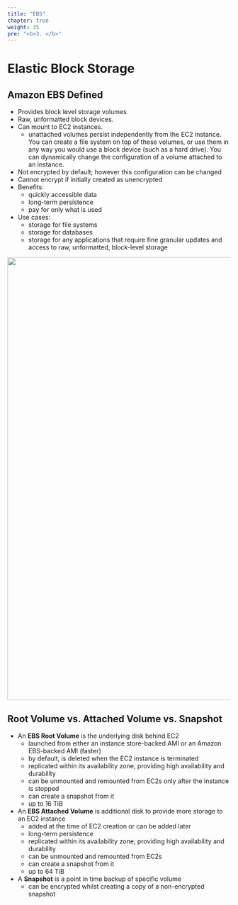 ```yaml
---
title: "EBS"
chapter: true
weight: 35
pre: "<b>3. </b>"
---
```


# Elastic Block Storage

## Amazon EBS Defined

- Provides block level storage volumes
- Raw, unformatted block devices.
- Can mount to EC2 instances.
    - unattached volumes persist independently from the EC2 instance. You can create a file system on top of these volumes, or use them in any way you would use a block device (such as a hard drive). You can dynamically change the configuration of a volume attached to an instance.
- Not encrypted by default; however this configuration can be changed
- Cannot encrypt if initially created as unencrypted
- Benefits:
    - quickly accessible data
    - long-term persistence
    - pay for only what is used
- Use cases:
    - storage for file systems
    - storage for databases
    - storage for any applications that require fine granular updates and access to raw, unformatted, block-level storage

<img src='/images/block-storage.png' width='1000px'>

## Root Volume vs. Attached Volume vs. Snapshot

- An **EBS Root Volume** is the underlying disk behind EC2
    - launched from either an instance store-backed AMI or an Amazon EBS-backed AMI (faster)
    - by default, is deleted when the EC2 instance is terminated
    - replicated within its availability zone, providing high availability and durability
    - can be unmounted and remounted from EC2s only after the instance is stopped
    - can create a snapshot from it
    - up to 16 TiB
- An **EBS Attached Volume** is additional disk to provide more storage to an EC2 instance
    - added at the time of EC2 creation or can be added later
    - long-term persistence
    - replicated within its availability zone, providing high availability and durability
    - can be unmounted and remounted from EC2s
    - can create a snapshot from it
    - up to 64 TiB
- A **Snapshot** is a point in time backup of specific volume
    - can be encrypted whilst creating a copy of a non-encrypted snapshot
